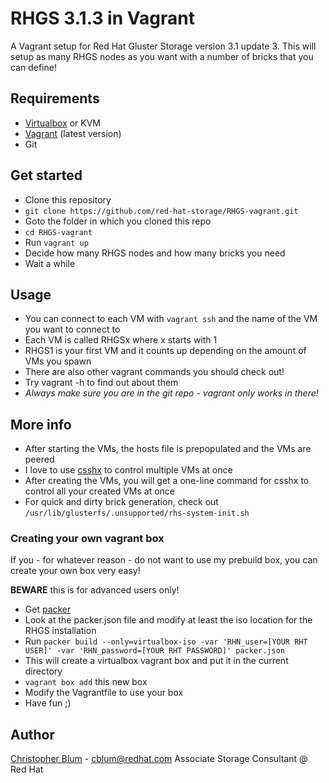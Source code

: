 # RHGS 3.1.3 in Vagrant

A Vagrant setup for Red Hat Gluster Storage version 3.1 update 3.
This will setup as many RHGS nodes as you want with a number of bricks that you can define!  

## Requirements
* [Virtualbox](https://www.virtualbox.org/wiki/Downloads) or KVM
* [Vagrant](https://www.vagrantup.com/) (latest version)
* Git

## Get started
* Clone this repository
 * `git clone https://github.com/red-hat-storage/RHGS-vagrant.git`
* Goto the folder in which you cloned this repo
 * `cd RHGS-vagrant`
* Run `vagrant up`
* Decide how many RHGS nodes and how many bricks you need
* Wait a while

## Usage
* You can connect to each VM with `vagrant ssh` and the name of the VM you want to connect to
* Each VM is called RHGSx where x starts with 1
 * RHGS1 is your first VM and it counts up depending on the amount of VMs you spawn
* There are also other vagrant commands you should check out!
 * Try vagrant -h to find out about them
* *Always make sure you are in the git repo - vagrant only works in there!*

## More info
* After starting the VMs, the hosts file is prepopulated and the VMs are peered
* I love to use [csshx](https://www.outsideopen.com/csshx/) to control multiple VMs at once
 * After creating the VMs, you will get a one-line command for csshx to control all your created VMs at once
* For quick and dirty brick generation, check out `/usr/lib/glusterfs/.unsupported/rhs-system-init.sh`

### Creating your own vagrant box

If you - for whatever reason - do not want to use my prebuild box, you can create your own box very easy!  
  
**BEWARE** this is for advanced users only!

* Get [packer](https://www.packer.io/)
* Look at the packer.json file and modify at least the iso location for the RHGS installation
* Run `packer build --only=virtualbox-iso -var 'RHN_user=[YOUR RHT USER]' -var 'RHN_password=[YOUR RHT PASSWORD]' packer.json`
 * This will create a virtualbox vagrant box and put it in the current directory
* `vagrant box add` this new box
* Modify the Vagrantfile to use your box
* Have fun ;)

## Author
[Christopher Blum](mailto:cblum@redhat.com) - [cblum@redhat.com](mailto:cblum@redhat.com)
Associate Storage Consultant @ Red Hat

